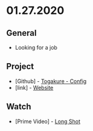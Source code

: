 # 01.27.2020

## General

- Looking for a job

## Project

- \[Github\] - [Togakure - Config](https://github.com/org-togakure)
- \[link\] - [Website](https://nerdcalistenico.com.br)

## Watch

- \[Prime Video\] - [Long Shot](https://letterboxd.com/hemersonvianna/film/long-shot-2019/)
